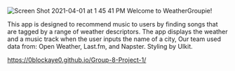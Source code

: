 ![Screen Shot 2021-04-01 at 1 45 41 PM](https://user-images.githubusercontent.com/77707292/113517757-9b8f2b80-9547-11eb-9966-2ee748f6b766.png)
Welcome to WeatherGroupie!

This app is designed to recommend music to users by finding songs that are tagged by a range of weather descriptors. 
The app displays the weather and a music track when the user inputs the name of a city,
Our team used data from: Open Weather, Last.fm, and Napster. Styling by UIkit.




https://0blockaye0.github.io/Group-8-Project-1/
